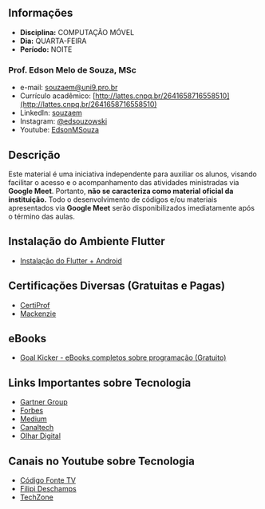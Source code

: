 ## Informações
* **Disciplina:** COMPUTAÇÃO MÓVEL
* **Dia:** QUARTA-FEIRA
* **Período:** NOITE

### Prof. Edson Melo de Souza, MSc
+ e-mail: [souzaem@uni9.pro.br](mailto:souzaem@uni9.pro.br)
+ Currículo acadêmico: [http://lattes.cnpq.br/2641658716558510](http://lattes.cnpq.br/2641658716558510)
+ LinkedIn: [souzaem](https://www.linkedin.com/in/souzaem/)
+ Instagram: [@edsouzowski](https://www.instagram.com/edsouzowski/)
+ Youtube: [EdsonMSouza](https://youtube.com/EdsonMSouza/playlists)


## Descrição
Este material é uma iniciativa independente para auxiliar os alunos, visando facilitar o acesso e o acompanhamento das atividades ministradas via **Google Meet**. Portanto, **não se caracteriza como material oficial da instituição.** Todo o desenvolvimento de códigos e/ou materiais apresentados via **Google Meet** serão disponibilizados imediatamente após o término das aulas.

## Instalação do Ambiente Flutter
* [Instalação do Flutter + Android](https://medium.com/flutter-comunidade-br/instalando-e-configurando-flutter-no-windows-cae74711df1e#:~:text=Instala%C3%A7%C3%A3o%20do%20Android%20SDK&text=Nesta%20tela%20na%20parte%20de,Packages%20perto%20do%20bot%C3%A3o%20OK
)

## Certificações Diversas (Gratuitas e Pagas)
+ [CertiProf](https://certiprof.com/)
+ [Mackenzie](https://www.mackenzie.br/noticias/artigo/n/a/i/mackenzie-disponibiliza-14-cursos-livres-gratuitos-com-certificacao/)

## eBooks
+ [Goal Kicker - eBooks completos sobre programação (Gratuito)](https://goalkicker.com/)

## Links Importantes sobre Tecnologia
+ [Gartner Group](https://www.gartner.com/en)
+ [Forbes](https://forbes.com.br/)
+ [Medium](https://medium.com/)
+ [Canaltech](https://canaltech.com.br/)
+ [Olhar Digital](https://olhardigital.com.br/)

## Canais no Youtube sobre Tecnologia
+ [Código Fonte TV](https://www.youtube.com/user/codigofontetv)
+ [Filipi Deschamps](https://www.youtube.com/channel/UCU5JicSrEM5A63jkJ2QvGYw)
+ [TechZone](https://www.youtube.com/channel/UCazlSPqeYlqRYynASgCRYRg)